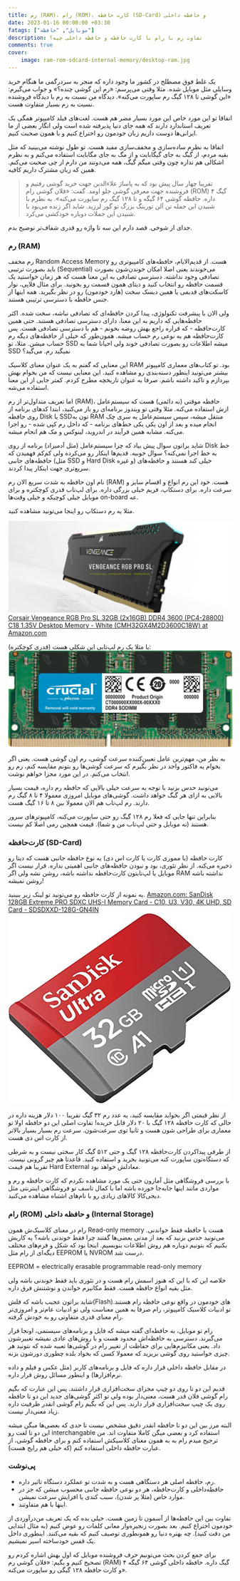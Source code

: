 ```yaml
---
title: رم (RAM)، رام (ROM)، کارت‌ حافظه (SD-Card) و حافظه داخلی
date: 2023-01-16 00:00:00 +03:30
fatags: ["موبایل", "حافظه"]
description: تفاوت رم با رام با کارت حافظه و حافظه داخلی چیه؟
comments: true
cover:
    image: ram-rom-sdcard-internal-memory/desktop-ram.jpg
---
```


یک غلط فوق مصطلح در کشور ما وجود داره که منجر به سردرگمی ما هنگام خرید وسایلی مثل موبایل شده. مثلا وقتی می‌پرسم: «رم این گوشی چنده؟» و جواب می‌گیرم: «این گوشی تا ۱۲۸ گیگ رم ساپورت می‌کنه». دیدگاه من نسبت به رم با دیدگاه فروشنده نسبت به رم بسیار متفاوت هست. 

اتفاقا تو این مورد خاص این مورد بسیار مضر هم هست. لغت‌های فیلد کامیپوتر همگی یک تعریف استاندارد دارند که همه‌ جای دنیا پذیرفته‌ شده است ولی انگار بعضی از ما ایرانی‌ها دوست داریم زبان خودمون رو اختراع کنیم و با همون صحبت کنیم. 

اتفاقا به نظرم ساده‌سازی و مخفف‌سازی مفید هست. تو طول نوشته می‌بینید که مثل بقیه مردم، از گیگ به جای گیگابایت و از مگ به جای مگابایت استفاده می‌کنم و به نظرم اشکالی هم نداره چون وقتی میگم گیگ، همه می‌دونند من دارم از چی صحبت می‌کنم. همین که زبان مشترک داریم کافیه. 

> تقریبا چهار سال پیش بود که به پاساژ علاءالدین جهت خرید گوشی رفتیم و فروشنده جهت معرفی گوشی جلو اومد. گفت: «فلان گوشی رام (ROM) ۴ گیگ داره. حافظه گوشی ۶۴ گیگه و تا ۱۲۸ گیگ رم ساپورت می‌کنه». به نظرم با شنیدن این جمله تن آلن تورینگ بزرگ تو گور لرزید. شاید اگر زنده می‌بود با شنیدن این جملات دوباره خودکشی می‌کرد. 

جدای از شوخی. قصد دارم این سه تا واژه رو قدری شفاف‌تر توضیح بدم. 

### رم (RAM)
رم مخفف Random Access Memory هست. از قدیم‌الایام، حافظه‌های کامپیوتری رو باید بصورت ترتیبی (Sequential) می‌خوندند یعنی اصلا امکان خوندن‌شون بصورت تصادفی وجود نداشته. دسترسی تصادفی به این معنا هست که هر زمان خواستید یک قسمت حافظه رو انتخاب کنید و دیتای همون قسمت رو بخونید. برای مثال فلاپی، نوار کاسکت‌های قدیمی یا همین دیسک سخت (هارد خودمون) رو در نظر بگیرید. همه اینها از جنس حافظه با دسترسی ترتیبی هستند. 

ولی الان با پیشرفت تکنولوژی، پیدا کردن حافظه‌ای که تصادفی نباشه، سخت شده. اکثر حافظه‌هایی که داریم به این معنا، دارای دسترسی تصادفی هستند. حتی همین کارت‌حافظه‌ - که قراره راجع بهش روضه بخونم - هم با دسترسی تصادفی هست. پس کارت‌حافظه هم به نوعی رم حساب میشه. همون‌طور که خیلی از حافظه‌های دیگه رم حساب میشن. مثلا، تو SSD میشه اطلاعات رو بصورت تصادفی خوند ولی احیانا شما به SSD نمیگید رم. می‌گید؟

این معنایی که گفتم به یک عنوان معنای کلاسیک RAM بود. تو کتاب‌های معماری کامپیوتر بیشتر می‌تونید اینطور دسته‌بندی‌ رو مشاهده کنید. این معنایی نیست که من بخوام بهش بپردازم و تاکید داشته باشم. صرفا به عنوان تاریخچه مطرح کردم. کمتر جایی از این معنا استفاده می‌شه. 

اما تعریف متداول‌تر از رم (RAM)، حافظه‌ موقتی (نه دائمی) هست که سیستم‌عامل ازش استفاده می‌کنه. مثلا وقتی تو ویندوز برنامه‌ای رو باز می‌کنید، ابتدا کدهای برنامه از روی حافظه Disk یا SSDتون به RAM منتقل میشه، سپس سیستم‌عامل یه سری چک انجام میده و بعد از اون یکی یکی خط‌های برنامه - که داخل رم کپی شده - رو اجرا می‌کنه. مشابه همین فرآیند در اندروید، لینوکس و مک هم انجام میشه. 

شاید براتون سوال پیش بیاد که چرا سیستم‌عامل (مثل آدمیزاد) برنامه از روی Disk خط به خط اجرا نمی‌کنه؟ سوال خوبیه. قدیم‌ها اینکار رو می‌کرده ولی کم‌کم فهمیدن که حافظه‌های جانبی (مثل SSD و Hard Disk و غیره) خیلی کند هستند و حافظه‌های سریع‌تری جهت اینکار پیدا کردند. 

نام اون حافظه به شدت سریع‌ الان رم (RAM) هست. خود این رم انواع و اقسام سایز و سرعت داره. برای دستکاپ، فریم خیلی بزرگی داره. برای لپ‌تاب قدری کوچکتره و برای موبایل خیلی کوچیکه و خیلی وقت‌ها on-board عه. 

مثلا یه رم دستکاپ رو اینجا می‌تونید مشاهده کنید. 

![](desktop-ram.jpg)
[Corsair Vengeance RGB Pro SL 32GB (2x16GB) DDR4 3600 (PC4-28800) C18 1.35V Desktop Memory - White (CMH32GX4M2D3600C18W) at Amazon.com](https://www.amazon.com/Corsair-Vengeance-2x16GB-PC4-28800-Desktop/dp/B08SQRF8MJ)

یا مثلا یک رم لپ‌تابی این شکلی هست (قدری کوچکتره):
![](laptop-ram.jpg)

به نظر من، مهم‌ترین عامل تعیین‌کننده سرعت گوشی، رم اون گوشی هست. یعنی اگر بخوام یه فاکتور واحد در نظر بگیرم که سرعت گوشی‌ها رو بتونم مقایسه کنم، رم رو انتخاب می‌کنم. در این مورد مجزا خواهم نوشت. 

می‌تونید حدس بزنید با توجه به سرعت خیلی بالایی که حافظه رم داره، قیمت بسیار بالایی به ازای هر گیگ خواهد داشت. گوشی‌های موبایل امروزی معمولا ۴ تا ۸ گیگ رم دارند. رم لپ‌تاب هم الان معمولا بین ۸ تا ۱۶ گیگ هست. 

بنابراین تنها جایی که فعلا رم ۱۲۸ گیگ رو حتی ساپورت می‌کنه، کامپیوتر‌های سرور هستند (نه موبایل و حتی لپ‌تاب من و شما). قیمت همچین رمی اصلا کم نیست. 

### کارت‌حافظه (SD-Card)
کارت حافظه (یا مموری کارت یا کارت اس دی) یه نوع حافظه جانبی هست که دیتا رو ذخیره می‌کنه. از نظر تئوری، بود و نبودن حافظه‌های جانبی اهمیتی نداره. قرار نیست اگر موبایل یا لپ‌تابتون کارت‌حافظه نداشته باشه، روشن نشه ولی اگر RAM نداشته باشه روشن نمیشه! 

یه نمونه از کارت حافظه رو می‌تونید تو لینک زیر ببینید. 
[Amazon.com: SanDisk 128GB Extreme PRO SDXC UHS-I Memory Card - C10, U3, V30, 4K UHD, SD Card - SDSDXXD-128G-GN4IN](https://www.amazon.com/SanDisk-128GB-Extreme-UHS-I-Memory/dp/B09X7FXHVJ)
![](sd-card.jpg)

از نظر قیمتی اگر بخواید مقایسه کنید، یه عدد رم ۳۲ گیگ تقریبا ۱۰۰ دلار هزینه داره در حالی که کارت حافظه ۱۲۸ گیگ با ۲۰ دلار قابل خریده! تفاوت اصلی این دو حافظه اولا تو معماری برای طراحی شون هست و ثانیا توی سرعت‌شون. سرعت رم بسیار بسیار بالاتر از کارت اس دی هست. 

از طرفی پیدا‌کردن کارت‌حافظه ۱۲۸ گیگ و حتی ۵۱۲ گیگ کار سختی نیست و به شرطی که دستگاه‌تون ساپورت کنه می‌تونید بخرید و استفاده کنید. قاعدتا هم چیز گرونی نیست. تقریبا هم قیمت Hard External معادلش خواهد بود. 

با بررسی فروشگاهی مثل آمازون حتی یک مورد مشاهده نکردم که کارت حافظه و رم و مواردی مانند اینها جا‌به‌جا خورده باشه اما با کمال تاسف تو فروشگاهی اینترنتی مثل دیجی‌کالا کالاهای زیادی رو با نام‌های اشتباه مشاهده می‌کنید. 

### رام (ROM) و حافظه داخلی (Internal Storage)
رام در معنای کلاسیک‌ش همون Read-only memory هست یا حافظه فقط خواندنی. می‌تونید حدس بزنید که بعد از مدتی بعضی‌ها گفتند چرا فقط خوندنی باشه؟ یه کاریش بکنیم که بتونیم دوباره هم روش اطلاعات بنویسیم. اینجا بود که شکل‌ و فرم‌های مختلف دیگه‌ای از رام مثل EEPROM یا NVROM درست شد. 

EEPROM = electrically erasable programmable read-only memory

خلاصه‌ این که با این که هنوز اسمش رام هست و در تئوری باید فقط خوندنی باشه ولی مثل بقیه انواع حافظه هست. فقط مکانیزم خواندن و نوشتنش فرق داره. 

شاید براتون عجیب باشه که فلش(Flash)‌های خودمون در واقع نوعی حافظه رام هستند. تو ادبیات کلاسیک کامپیوتر، رام صرفا به همین معناست ولی تو ادبیات عام‌تر و امروزی‌تر رام معنای قدری متفاوتی رو به خودش گرفته. 

رام تو موبایل، به حافظه‌ای گفته میشه که فایل‌ و برنامه‌های سیستمی، اونجا قرار می‌گیرند. دسترسی به حافظه‌اش محدود هست و با روش‌های عادی نمیشه تغییرشون داد. یعنی مکانیزم‌هایی برای حفاظت از تغییر رام در گوشی‌ها تعبیه شده که نتونید هر چیزی خواستید روی گوشی بریزید که معمولا کسی که بخواد بلده چطوری دورشون بزنه. 

در مقابل حافظه داخلی قرار داره که فایل‌ و برنامه‌های کاربر (مثل عکس و فیلم و داده نرم‌افزار‌ها) و اینطور مسائل روش قرار داره.

قدیم این دو تا روی دو چیپ مجزای سخت‌افزاری قرار داشتند. پس این عبارت که بگیم رام گوشی فلان قدر هست، معنی‌دار بوده ولی تو اکثر گوشی‌های جدید این دو تا حافظه روی یک چیپ سخت‌افزاری قرار دارند. پس این که بگیم رام گوشی انقدر ظرفیت داره زیاد معنی‌دار نیست. 

البته مرز بین این دو تا حافظه انقدر دقیق مشخص نیست تا حدی که بعضی‌ها میگن میشه این دو تا لغت رو interchangable استفاده کرد و بعضی میگن کاملا متفاوت اند. من ترجیح میدم رام به به همون معنای کلاسیکش استفاده کنم و برای حافظه گوشی، از عبارت حافظه داخلی استفاده کنم (که خیلی هم رایج هست). 

### پی‌نوشت
- رم، حافظه اصلی هر دستگاهی هست و به شدت تو عملکرد دستگاه تاثیر داره.
- حافظه‌داخلی و کارت‌حافظه، هر دو نوعی حافظه جانبی محسوب میشن که جز در موارد خاص (مثلا پر شدن)، سبب کندی یا افزایش سرعت نمیشن. 
- اینها با هم متفاوتند. 

تفاوت بین این حافظه‌ها از آسمون تا زمین هست. خیلی بده که یک تعریف من‌درآوردی از خودمون اختراع کنیم. بعد بصورت زنجیره‌وار معانی کلمات رو عوض کنیم (به مثال ابتدایی من دقت کنید). چه بهتره دنیا رو همونطوری توصیف کنیم که بقیه می‌کنند. اینطوری داخل یک قفس خودساخته اسیر نمیشیم. 

برای جمع کردن بحث می‌تونیم حرف فروشنده موبایل که اول بهش اشاره کردم رو تصحیح کنیم و بگیم: «فلان گوشی رم (RAM) ۴ گیگ داره. حافظه داخلی گوشی ۶۴ گیگه و کارت حافظه ۱۲۸ گیگی رو ساپورت می‌کنه».
